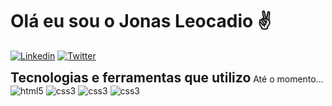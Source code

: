 <h1>Olá eu sou o Jonas Leocadio ✌️</h1>


[![Linkedin](https://img.shields.io/badge/LinkedIn-0077B5?style=for-the-badge&logo=linkedin&logoColor=white)](https://www.linkedin.com/in/jonaxs/)
[![Twitter](https://img.shields.io/badge/Twitter-1DA1F2?style=for-the-badge&logo=twitter&logoColor=white)](https://twitter.com/Jonaxxss)

<h2 style="display: inline;">Tecnologias e ferramentas que utilizo</h2> <p style="display: inline;">Até o momento...</p>
<br>

<div style="display: inline_block;">
    <img src="https://img.shields.io/badge/HTML5-E34F26?style=for-the-badge&logo=html5&logoColor=white" alt="html5">
    <img src="https://img.shields.io/badge/CSS3-1572B6?style=for-the-badge&logo=css3&logoColor=white" alt="css3">
    <img src="https://img.shields.io/badge/Figma-F24E1E?style=for-the-badge&logo=figma&logoColor=white" alt="css3">
    <img src="https://img.shields.io/badge/Adobe%20Photoshop-31A8FF?style=for-the-badge&logo=Adobe%20Photoshop&logoColor=black" alt="css3">
</div>
